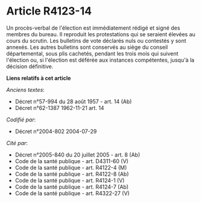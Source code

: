 # Article R4123-14

Un procès-verbal de l'élection est immédiatement rédigé et signé des membres du bureau. Il reproduit les protestations qui se
seraient élevées au cours du scrutin. Les bulletins de vote déclarés nuls ou contestés y sont annexés. Les autres bulletins
sont conservés au siège du conseil départemental, sous plis cachetés, pendant les trois mois qui suivent l'élection ou, si
l'élection est déférée aux instances compétentes, jusqu'à la décision définitive.

**Liens relatifs à cet article**

_Anciens textes_:

  - Décret n°57-994 du 28 août 1957 - art. 14 (Ab)
  - Décret n°62-1387 1962-11-21 art. 14

_Codifié par_:

  - Décret n°2004-802 2004-07-29

_Cité par_:

  - Décret n°2005-840 du 20 juillet 2005 - art. 8 (Ab)
  - Code de la santé publique - art. D4311-60 (V)
  - Code de la santé publique - art. R4122-4 (M)
  - Code de la santé publique - art. R4122-8 (Ab)
  - Code de la santé publique - art. R4124-1 (V)
  - Code de la santé publique - art. R4124-7 (Ab)
  - Code de la santé publique - art. R4322-27 (V)
